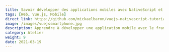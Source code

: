 ```yaml
---
title: Savoir développer des applications mobiles avec NativeScript et Vue.js
tags: [Web, Vue.js, Mobile]
direct_link: https://github.com/mickaelbaron/vuejs-nativescript-tutorial
image: /images/vuejssmartphone.jpg
description: Apprendre à développer une application mobile avec le framework Vue.js et en utilisant une approche hybride native via le framework NativeScript.
category: Atelier
weight: 9
date: 2021-03-19
---
```


